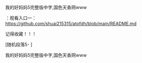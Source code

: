 我的好妈妈5完整版中字,国色天香网www

：观看入口一：https://github.com/shuai215315/atofdh/blob/main/README.md


记得收藏！！！



[随机段落5-
]






我的好妈妈5完整版中字,国色天香网www
